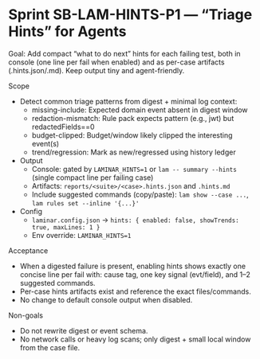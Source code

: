 
# Sprint SB-LAM-HINTS-P1 — “Triage Hints” for Agents

Goal: Add compact “what to do next” hints for each failing test, both in console (one line per fail when enabled) and as per-case artifacts (.hints.json/.md). Keep output tiny and agent-friendly.

Scope
- Detect common triage patterns from digest + minimal log context:
  - missing-include: Expected domain event absent in digest window
  - redaction-mismatch: Rule pack expects pattern (e.g., jwt) but redactedFields==0
  - budget-clipped: Budget/window likely clipped the interesting event(s)
  - trend/regression: Mark as new/regressed using history ledger
- Output
  - Console: gated by `LAMINAR_HINTS=1` or `lam -- summary --hints` (single compact line per failing case)
  - Artifacts: `reports/<suite>/<case>.hints.json` and `.hints.md`
  - Include suggested commands (copy/paste): `lam show --case ...`, `lam rules set --inline '{...}'`
- Config
  - `laminar.config.json` → `hints: { enabled: false, showTrends: true, maxLines: 1 }`
  - Env override: `LAMINAR_HINTS=1`

Acceptance
- When a digested failure is present, enabling hints shows exactly one concise line per fail with: cause tag, one key signal (evt/field), and 1–2 suggested commands.
- Per-case hints artifacts exist and reference the exact files/commands.
- No change to default console output when disabled.

Non-goals
- Do not rewrite digest or event schema.
- No network calls or heavy log scans; only digest + small local window from the case file.
